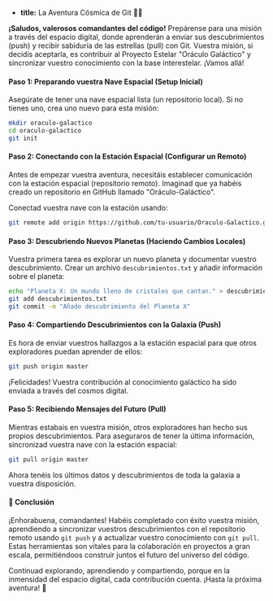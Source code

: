 * **title:** La Aventura Cósmica de Git 🚀👾

**¡Saludos, valerosos comandantes del código!** Prepárense para una misión a través del espacio digital, donde aprenderán a enviar sus descubrimientos (push) y recibir sabiduría de las estrellas (pull) con Git. Vuestra misión, si decidís aceptarla, es contribuir al Proyecto Estelar "Oráculo Galáctico" y sincronizar vuestro conocimiento con la base interestelar. ¡Vamos allá!

#### Paso 1: Preparando vuestra Nave Espacial (Setup Inicial)

Asegúrate de tener una nave espacial lista (un repositorio local). Si no tienes uno, crea uno nuevo para esta misión:

```bash
mkdir oraculo-galactico
cd oraculo-galactico
git init
```

#### Paso 2: Conectando con la Estación Espacial (Configurar un Remoto)

Antes de empezar vuestra aventura, necesitáis establecer comunicación con la estación espacial (repositorio remoto). Imaginad que ya habéis creado un repositorio en GitHub llamado "Oráculo-Galáctico".

Conectad vuestra nave con la estación usando:

```bash
git remote add origin https://github.com/tu-usuario/Oraculo-Galactico.git
```

#### Paso 3: Descubriendo Nuevos Planetas (Haciendo Cambios Locales)

Vuestra primera tarea es explorar un nuevo planeta y documentar vuestro descubrimiento. Crear un archivo `descubrimientos.txt` y añadir información sobre el planeta:

```bash
echo "Planeta X: Un mundo lleno de cristales que cantan." > descubrimientos.txt
git add descubrimientos.txt
git commit -m "Añado descubrimiento del Planeta X"
```

#### Paso 4: Compartiendo Descubrimientos con la Galaxia (Push)

Es hora de enviar vuestros hallazgos a la estación espacial para que otros exploradores puedan aprender de ellos:

```bash
git push origin master
```

¡Felicidades! Vuestra contribución al conocimiento galáctico ha sido enviada a través del cosmos digital.

#### Paso 5: Recibiendo Mensajes del Futuro (Pull)

Mientras estabais en vuestra misión, otros exploradores han hecho sus propios descubrimientos. Para aseguraros de tener la última información, sincronizad vuestra nave con la estación espacial:

```bash
git pull origin master
```

Ahora tenéis los últimos datos y descubrimientos de toda la galaxia a vuestra disposición.

#### 🤔 Conclusión

¡Enhorabuena, comandantes! Habéis completado con éxito vuestra misión, aprendiendo a sincronizar vuestros descubrimientos con el repositorio remoto usando `git push` y a actualizar vuestro conocimiento con `git pull`. Estas herramientas son vitales para la colaboración en proyectos a gran escala, permitiéndoos construir juntos el futuro del universo del código.

Continuad explorando, aprendiendo y compartiendo, porque en la inmensidad del espacio digital, cada contribución cuenta. ¡Hasta la próxima aventura! 🌌

